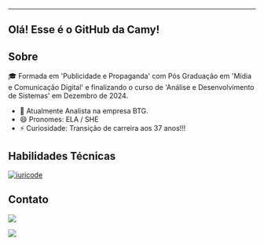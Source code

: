 

------------------------
## Olá! Esse é o GitHub da Camy! 


## Sobre


🎓 Formada em 'Publicidade e Propaganda' com Pós Graduação em 'Mídia e Comunicação Digital' e finalizando o curso de 'Análise e Desenvolvimento de Sistemas' em Dezembro de 2024.


- 🔭 Atualmente Analista na empresa BTG.
- 😄 Pronomes: ELA / SHE
- ⚡ Curiosidade: Transição de carreira aos 37 anos!!!


## Habilidades Técnicas

[![iuricode](https://github-readme-stats.vercel.app/api/top-langs/?username=kmiladev&hide=html&layout=compact&theme=dracula)](https://github.com/kmiladev/github-readme-stats)
     
## Contato
<div>

<a href = "mailto:kmiladoors@gmail.com"><img loading="lazy" src="https://img.shields.io/badge/Gmail-D14836?style=for-the-badge&logo=gmail&logoColor=white" target="_blank"></a>

<a href="https://https://www.linkedin.com/in/camila-turbiani/" target="_blank"><img loading="lazy" src="https://img.shields.io/badge/-LinkedIn-%230077B5?style=for-the-badge&logo=linkedin&logoColor=white" target="_blank"></a>   
</div>